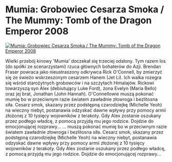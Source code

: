 Mumia: Grobowiec Cesarza Smoka / The Mummy: Tomb of the Dragon Emperor 2008 
=============
[![Mumia: Grobowiec Cesarza Smoka / The Mummy: Tomb of the Dragon Emperor 2008 ](http://vidos.pl/images/player.gif)](http://vidos.pl/mumia-grobowiec-cesarza-smoka-the-mummy-tomb-of-the-dragon-emperor-2008)

 Wielki przebój kinowy 'Mumia' doczekał się trzeciej odsłony. Tym razem los (do spółki ze scenarzystami) rzuca głównych bohaterów do Azji. Brendan Fraser powraca jako nieustraszony odkrywca Rick O'Connell, by zmierzyć się ze świeżo wskrzeszonym cesarzem Hanem (Jet Li). Ich walka rozegra się wśród starożytnych grobowców i na szczytach Himalajów. Rickowi towarzyszą syn Alex (debiutujący Luke Ford), żona Evelyn (Maria Bello) oraz jej brat, Jonathan (John Hannah). O'Connellowie muszą pokonać mumię bo w przeciwnym razie światem zawładnie złowroga i bezlitosna siła. Cesarz smok, skazany przez podstępną czarodziejkę (Michelle Yeoh) na wieczny niebyt, postanawia odzyskać dawne wpływy przy pomocy armii złożonej z 10 tysięcy wojowników z terakoty. Gdy Alex zostanie oszukany przez podłego władcę, z pomocą przyjdą mu jego rodzice. Dojdzie do emocjonującej rozprawy...  ... muszą pokonać mumię bo w przeciwnym razie światem zawładnie złowroga i bezlitosna siła. Cesarz smok, skazany przez podstępną czarodziejkę (Michelle Yeoh) na wieczny niebyt, postanawia odzyskać dawne wpływy przy pomocy armii złożonej z 10 tysięcy wojowników z terakoty. Gdy Alex zostanie oszukany przez podłego władcę, z pomocą przyjdą mu jego rodzice. Dojdzie do emocjonującej rozprawy...
